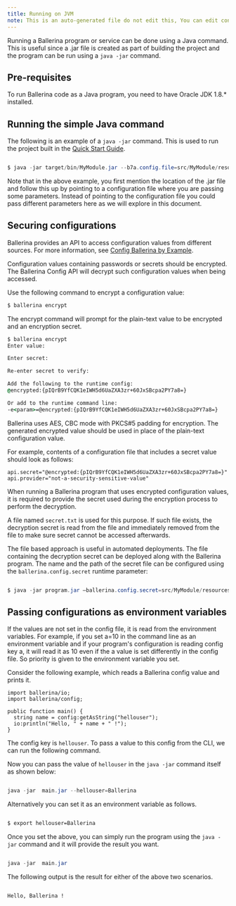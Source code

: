 ```yaml
---
title: Running on JVM
note: This is an auto-generated file do not edit this, You can edit content in "ballerina-integrator" repo
---
```


Running a Ballerina program or service can be done using a Java command. This is useful since a .jar file is created as part of building the project and the program can be run using a `java -jar` command.

## Pre-requisites

To run Ballerina code as a Java program, you need to have Oracle JDK 1.8.* installed.

## Running the simple Java command

The following is an example of a `java -jar` command. This is used to run the project built in the [Quick Start Guide](../../get-started/quick-start-guide).

```java

$ java -jar target/bin/MyModule.jar --b7a.config.file=src/MyModule/resources/ballerina.conf

```

Note that in the above example, you first mention the location of the .jar file and follow this up by pointing to a configuration file where you are passing some parameters. Instead of pointing to the configuration file you could pass different parameters here as we will explore in this document.


## Securing configurations

Ballerina provides an API to access configuration values from different sources. For more information, see [Config Ballerina by Example](https://ballerina.io/learn/by-example/config-api.html).

Configuration values containing passwords or secrets should be encrypted. The Ballerina Config API will decrypt such configuration values when being accessed.

Use the following command to encrypt a configuration value:

```cmd
$ ballerina encrypt
```

The encrypt command will prompt for the plain-text value to be encrypted and an encryption secret.

```cmd
$ ballerina encrypt
Enter value:

Enter secret:

Re-enter secret to verify:

Add the following to the runtime config:
@encrypted:{pIQrB9YfCQK1eIWH5d6UaZXA3zr+60JxSBcpa2PY7a8=}

Or add to the runtime command line:
-e<param>=@encrypted:{pIQrB9YfCQK1eIWH5d6UaZXA3zr+60JxSBcpa2PY7a8=}
```

Ballerina uses AES, CBC mode with PKCS#5 padding for encryption. The generated encrypted value should be used in place of the plain-text configuration value.

For example, contents of a configuration file that includes a secret value should look as follows:

```
api.secret="@encrypted:{pIQrB9YfCQK1eIWH5d6UaZXA3zr+60JxSBcpa2PY7a8=}"
api.provider="not-a-security-sensitive-value"
```

When running a Ballerina program that uses encrypted configuration values, it is required to provide the secret used during the encryption process to perform the decryption.

A file named `secret.txt` is used for this purpose. If such file exists, the decryption secret is read from the file and immediately removed from the file to make sure secret cannot be accessed afterwards.

The file based approach is useful in automated deployments. The file containing the decryption secret can be deployed along with the Ballerina program. The name and the path of the secret file can be configured using the `ballerina.config.secret` runtime parameter:

```java

$ java -jar program.jar —ballerina.config.secret=src/MyModule/resources/secret.txt

```

## Passing configurations as environment variables

If the values are not set in the config file, it is read from the environment variables. For example, if you set a=10 in the command line as an environment variable and if your program's configuration is reading config key a, it will read it as 10 even if the a value is set differently in the config file. So priority is given to the environment variable you set.

Consider the following example, which reads a Ballerina config value and prints it.

```ballerina
import ballerina/io;
import ballerina/config;

public function main() {
  string name = config:getAsString("hellouser");
  io:println("Hello, " + name + " !");
}
```

The config key is `hellouser`. To pass a value to this config from the CLI, we can run the following command.

Now you can pass the value of `hellouser` in the `java -jar` command itself as shown below:

```java

java -jar  main.jar --hellouser=Ballerina

```
Alternatively you can set it as an environment variable as follows.

```bash

$ export hellouser=Ballerina

```

Once you set the above, you can simply run the program using the `java -jar` command and it will provide the result you want.

```java

java -jar  main.jar

```

The following output is the result for either of the above two scenarios.

```bash

Hello, Ballerina !

```
